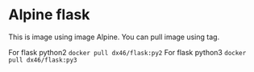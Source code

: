 # Alpine flask
 
This is image using image Alpine.
You can pull image using tag.

For flask python2 `docker pull dx46/flask:py2`
For flask python3 `docker pull dx46/flask:py3`
